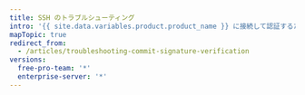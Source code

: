 ```yaml
---
title: SSH のトラブルシューティング
intro: '{{ site.data.variables.product.product_name }} に接続して認証するために SSH を使っている場合、予期しない問題が起きてトラブルシューティングしなければならないことがあります。'
mapTopic: true
redirect_from:
  - /articles/troubleshooting-commit-signature-verification
versions:
  free-pro-team: '*'
  enterprise-server: '*'
---
```



